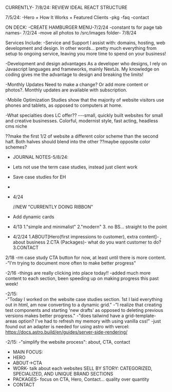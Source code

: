 CURRENTLY-
7/8/24: REVIEW IDEAL REACT STRUCTURE

 <!--*--*--*--*--*--*--*--*--*--*--*--*--*--*--*-->
   <!--*--*--*--*--*-^-*--*--*--*--*--*--*--*--*--*-->
   <!--*--*--*--*--*--*--*--*--*--*--*--*--*--*--*-->

7/5/24:
-Hero + How It Works + Featured Clients
-pkg
-faq
-contact

ON DECK:
-CREATE HAMBURGER MENU-7/2/24
-constant ts for page tab names- 7/2/24
-move all photos to /src/images folder- 7/8/24

<!-- TODO: 7/8/24- USE FOR CONTENT v -->
 <!--*--*--*--*--*--*--*--*--*--*--*--*--*--*--*-->
   <!--*--*--*--*--*-vvv*--*--*--*--*--*--*--*--*-->
   <!--*--*--*--*--*--*--*--*--*--*--*--*--*--*--*-->

<!-- Mobile Optimization- Studies show that majority of website use is through mobile phones and tablets** -->

<!-- ABOUT**
**Hi there, and welcome to Laughing Coyote!**
**I'm Elsa, and I love creating colorful and unconventional websites.**
**As someone who has started a creative career from the ground up, I know what its like to be overwhelmed with figuring out web design, selling strategies, and marketing. This was what Laughing Coyote Dev was created for, to save you some headaches that come with learning about:** - **how to design a website** - **how to pick a domain and use hosting** - **and etc! See services below!**   -->

Services Include:
-Service and Support
I assist with: domains, hosting, web development and design. In other words... pretty much everything from setup to ongoing service, leaving you more time to spend on your business!

-Development and design advantages
As a developer who designs, I rely on Javascript languages and frameworks, mainly NextJs. My knowledge on coding gives me the advantage to design and breaking the limits!

-Monthly Updates
Need to make a change? Or add more content or photos?. Monthly updates are available with subscription.

-Mobile Optimization
Studies show that the majority of website visitors use phones and tablets, as opposed to computers at home.

 <!--*--*--*--*--*--*--*--*--*--*--*--*--*--*--*-->
   <!--*--*--*--*--*-^^^-*--*--*--*--*--*--*--*--*-->
   <!--*--*--*--*--*--*--*--*--*--*--*--*--*--*--*-->

<!--  TODO: 6/20/24 ^ -->

-What specialties does LC offer?? ---small, quickly built websites for small and creative businesses. Colorful, modernist style, fast acting, headless cms niche

??make the first 1/2 of website a different color scheme than the second half. Both halves should blend into the other ??maybe opposite color schemes?

- JOURNAL NOTES-5/8/24:
- Lets not use the term case studies, instead just client work
- Save case studies for EH
-
- 4/24
    <!--*--*--*--*--*--*--*--*--*--*--*--*--*--*--*--> //NEW "CURRENTLY DOING RIBBON"

- Add dynamic cards
- 4/13
  1."simple and minimalist"
  2."modern" 3. no BS... straight to the point

- 4/2/24
  1.ABOUT[Hero(first impressions to customer), extra content]- , about business
  2.CTA (Packages)- what do you want customer to do?
  3.CONTACT

2/18
-rm case study CTA button for now, at least until there is more content.
-"I'm trying to document more often to make better progress"

-2/16
-things are really clicking into place today!!
-added much more content to each section, been speeding up on making progress this past week!

-2/15:  
-"Today I worked on the website case studies section. 1st I laid everything out in html, am now converting to a dynamic grid."
-"I realize that creating test components and starting 'new drafts' as opposed to deleting previous versions makes better progress."
-"does tailwind have a grid-template-areas option? I've had to refresh my memory with using vanilla css!"
-just found out an adapter is needed for using astro with vercel: https://docs.astro.build/en/guides/server-side-rendering/

-2/15:
-"simplify the website process": about, CTA, contact

- MAIN FOCUS:
- HERO
- ABOUT->CTA
- WORK- talk about each websites SELL BY STORY: CATEGORIZED, SPECIALIZED, AND UNIQUE BRAND SECTIONS
- PACKAGES- focus on CTA, Hero, Contact… quality over quantity
- CONTACT
